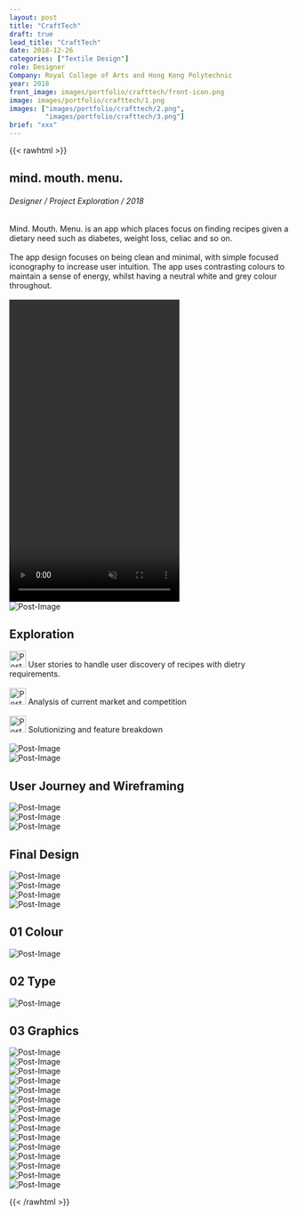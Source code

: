 ```yaml
---
layout: post
title: "CraftTech"
draft: true
lead_title: "CraftTech"
date: 2018-12-26
categories: ["Textile Design"]
role: Designer
Company: Royal College of Arts and Hong Kong Polytechnic
year: 2018
front_image: images/portfolio/crafttech/front-icon.png
image: images/portfolio/crafttech/1.png
images: ["images/portfolio/crafttech/2.png",
         "images/portfolio/crafttech/3.png"]
brief: "xxx"
---
```




{{< rawhtml >}}

<div class="row">

  <div class="col-md-6 mx-auto mmm">
    <div class="project-title mmm-title">
          <h2>mind. mouth. menu. </h2>
          <h6> Designer   /   Project Exploration  /  2018 </h6>
    </div>
    <div class="mmm-description">
        <h8>Mind. Mouth. Menu. is an app which places focus on finding recipes given a dietary need such as diabetes, weight loss, celiac and so on.<br><br>
        The app design focuses on being clean and minimal, with simple focused iconography to increase user intuition. The app uses contrasting colours to maintain a sense of energy, whilst having a neutral white and grey colour throughout.
        <br><br></h8>
    </div>
  </div>

  <div class="col-md-6 mx-auto app-screen">
    <div id="MSvideoContainer">
      <div id="MSvideoContent">
        <video id="phone" autoplay loop muted="" src="/images/portfolio/mmm-app/mmm.mp4" width="306" height="543" frameborder="0" webkitallowfullscreen mozallowfullscreen allowfullscreen  class="state-ready"></video>
      </div>
    </div>
  </div>

</div>


<!-- PROBLEM STATEMENT -->
<div class="row">
    <div class="col-md-12 mx-auto">
        <img src="/images/portfolio/mmm-app/problem-statement.gif" alt="Post-Image" class="w-100 mb-3 padding-0">
    </div>
</div>

<div class="row mmm">
  <div class="col-md-6 mx-auto">
    <div class="project-title">
          <h2>Exploration</h2>
    </div>
    <div class="exploration-assessment">
      <img class="mini-icon" src="/images/portfolio/mmm-app/1x/network.png" alt="Post-Image" height=30px>
      <h8>User stories to handle user discovery of recipes with dietry requirements.<br><br></h8>
      <img class="mini-icon" src="/images/portfolio/mmm-app/1x/settings.png" alt="Post-Image" height=30px>
      <h8>Analysis of current market and competition<br><br></h8>
      <img class="mini-icon" src="/images/portfolio/mmm-app/1x/progress2.png" alt="Post-Image" height=30px>
      <h8>Solutionizing and feature breakdown<br><br></h8>
    </div>  
      <img src="/images/portfolio/mmm-app/process/user-journey.png" alt="Post-Image" class="w-100 mb-3 padding-0">
  </div>

  <div class="col-md-6 mx-auto">
      <img src="/images/portfolio/mmm-app/process/development-process.png" alt="Post-Image" class="w-100 mb-3 padding-0">
  </div>

</div>


<!-- SCREENS -->
<div class="row mmm">
  <div class="project-title">
        <h2>User Journey and Wireframing</h2>
  </div>
</div>
<div class="row mmm-screens">
    <div class="col-md-3 mx-auto mmm-app">
        <img src="/images/portfolio/mmm-app/process/wireframes1.png" alt="Post-Image" class="w-100 mb-3 padding-0">
    </div>
    <div class="col-md-3 mx-auto mmm-app">
        <img src="/images/portfolio/mmm-app/process/wireframes2.png" alt="Post-Image" class="w-100 mb-3 padding-0">
    </div>
    <div class="col-md-3 mx-auto mmm-app">
        <img src="/images/portfolio/mmm-app/process/wireframes3.png" alt="Post-Image" class="w-100 mb-3 padding-0">
    </div>
</div>


<div class="row">
  <div class="project-title mmm-title">
        <h2>Final Design</h2>
  </div>
</div>
<div class="row mmm-screens">
    <div class="col-md-3 mx-auto mmm-app">
        <img src="/images/portfolio/mmm-app/loading-screen.png" alt="Post-Image" class="w-100 mb-3 padding-0">
    </div>
    <div class="col-md-3 mx-auto mmm-app">
        <img src="/images/portfolio/mmm-app/home page.png" alt="Post-Image" class="w-100 mb-3 padding-0">
    </div>
    <div class="col-md-3 mx-auto mmm-app">
        <img src="/images/portfolio/mmm-app/recipe-favourited.png" alt="Post-Image" class="w-100 mb-3 padding-0">
    </div>
    <div class="col-md-3 mx-auto mmm-app">
        <img src="/images/portfolio/mmm-app/profile-favourites.png" alt="Post-Image" class="w-100 mb-3 padding-0">
    </div>
</div>

<!-- STYLE TILE -->
<div class="row">
    <div class="col-md-6 mx-auto">
    <div class="style-tile">
      <div class="style-tile-line">
        <h2>01 Colour</h2>
      </div>
    </div>
        <img src="/images/portfolio/mmm-app/colors.png" alt="Post-Image" class="w-100 mb-3 padding-0">
    </div>
    <div class="col-md-6 mx-auto">
    <div class="style-tile">
      <div class="style-tile-line">
        <h2>02 Type</h2>
      </div>
    </div>
            <img src="/images/portfolio/mmm-app/type.png" alt="Post-Image" class="w-100 mb-3 padding-0">
    </div>
</div>

<!-- ICONS -->
<div class="style-tile">
  <div class="style-tile-line">
    <h2>03 Graphics</h2>
  </div>
</div>
<div class="row">
    <div class="col-md-1 mx-auto icon-mmm">
        <img onmouseout="this.src='/images/portfolio/mmm-app/1x/home.png'"
        onmouseover="this.src='/images/portfolio/mmm-app/1x/home-active.png'"
        alt="Post-Image" class="w-10 mb-1 img-fluid">
    </div>
    <div class="col-md-1 mx-auto icon-mmm">
        <img onmouseout="this.src='/images/portfolio/mmm-app/1x/notifications.png'"
        onmouseover="this.src='/images/portfolio/mmm-app/1x/notifications-active.png'"
        alt="Post-Image" class="w-10 mb-1 img-fluid">
    </div>
    <div class="col-md-1 mx-auto icon-mmm">
        <img onmouseout="this.src='/images/portfolio/mmm-app/1x/search.png'"
        onmouseover="this.src='/images/portfolio/mmm-app/1x/search-active.png'"
        alt="Post-Image" class="w-10 mb-1 img-fluid">
    </div>
    <div class="col-md-1 mx-auto icon-mmm ">
        <img onmouseout="this.src='/images/portfolio/mmm-app/1x/cart.png'"
        onmouseover="this.src='/images/portfolio/mmm-app/1x/cart-active.png'"
        alt="Post-Image" class="w-30 mb-1 img-fluid">
    </div>
    <div class="col-md-1 mx-auto icon-mmm">
        <img onmouseout="this.src='/images/portfolio/mmm-app/1x/profile.png'"
        onmouseover="this.src='/images/portfolio/mmm-app/1x/profile-active.png'"
        alt="Post-Image" class="w-30 mb-1 img-fluid">
    </div>
    <div class="col-md-1 mx-auto icon-mmm">
        <img onmouseout="this.src='/images/portfolio/mmm-app/1x/progress.png'"
        onmouseover="this.src='/images/portfolio/mmm-app/1x/progress-active.png'"
        alt="Post-Image" class="w-30 mb-1 img-fluid">
    </div>
    <div class="col-md-1 mx-auto icon-mmm">
        <img onmouseout="this.src='/images/portfolio/mmm-app/1x/like.png'"
        onmouseover="this.src='/images/portfolio/mmm-app/1x/like-active.png'"
        alt="Post-Image" class="w-30 mb-1 img-fluid">
    </div>
    <div class="col-md-1 mx-auto icon-mmm">
        <img onmouseout="this.src='/images/portfolio/mmm-app/1x/weight.png'"
        onmouseover="this.src='/images/portfolio/mmm-app/1x/weight-active.png'"
        alt="Post-Image" class="w-30 mb-1 img-fluid">
    </div>
    <div class="col-md-1 mx-auto icon-mmm">
        <img onmouseout="this.src='/images/portfolio/mmm-app/1x/drink.png'"
        onmouseover="this.src='/images/portfolio/mmm-app/1x/drink-active.png'"
        alt="Post-Image" class="w-30 mb-1 img-fluid">
    </div>
    <div class="col-md-1 mx-auto icon-mmm">
        <img onmouseout="this.src='/images/portfolio/mmm-app/1x/health.png'"
        onmouseover="this.src='/images/portfolio/mmm-app/1x/health-active.png'"
        alt="Post-Image" class="w-30 mb-1 img-fluid">
    </div>
</div>

<!-- CATEGORIES -->
<div class="category-cards">
  <div class="row">
      <div class="col-md-3 mx-auto category-card">
          <img src="/images/portfolio/mmm-app/1x/1.png"" alt="Post-Image" class="w-100 mb-1 padding-0">
      </div>
      <div class="col-md-3 mx-auto category-card">
          <img src="/images/portfolio/mmm-app/1x/2.png"" alt="Post-Image" class="w-100 mb-1 padding-0">
      </div>
      <div class="col-md-3 mx-auto category-card">
          <img src="/images/portfolio/mmm-app/1x/3.png" alt="Post-Image" class="w-100 mb-1 padding-0">
      </div>
      <div class="col-md-3 mx-auto category-card">
          <img src="/images/portfolio/mmm-app/1x/4.png"" alt="Post-Image" class="w-100 mb-1 padding-0">
      </div>
    </div>
</div>

<!-- APRON -->
<div class="row">
    <div class="col-md-12 mx-auto">
        <img src="/images/portfolio/mmm-app/apron.gif" alt="Post-Image" class="w-100 mb-3 padding-0">
    </div>
</div>

{{< /rawhtml >}}
